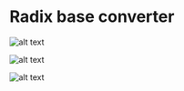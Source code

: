 # Radix base converter

![alt text](https://github.com/proman3419/Programming-Challenges-v1.4/Screenshots/26_1.PNG)

![alt text](https://github.com/proman3419/Programming-Challenges-v1.4/Screenshots/26_2.PNG)

![alt text](https://github.com/proman3419/Programming-Challenges-v1.4/Screenshots/26_3.PNG)
